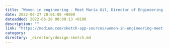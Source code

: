 ```yaml
---
title: "Women in engineering - Meet María Gil, Director of Engineering at Sketch"
date: 2022-06-27 20:01:08 +0000
dateadded: 2022-06-28 00:00:13 +0100
description: ""
link: "https://medium.com/sketch-app-sources/women-in-engineering-meet-mar%C3%ADa-gil-director-of-engineering-at-sketch-e2eeff225b29?source=rss----d23119b14977---4"
category:
directory: _directory/design-sketch.md
---
```

